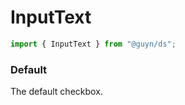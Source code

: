 # InputText

```js
import { InputText } from "@guyn/ds";
```

<script>
export default {
    components: {
        InputText : ()=>import('../InputText')
    }
}
</script>

### Default

The default checkbox.

<Example title="default">
<InputText label="test" />
</Example>

<Example title="placeholder">
<InputText label="First Name" placeholder="John Doe"/>
</Example>

<Example title="Instructions">
<InputText label="E-mail address" placeholder="john@doe.com" instructions="Fill in your e-mail address name here, it is in this case, used just as an example" />
</Example>
